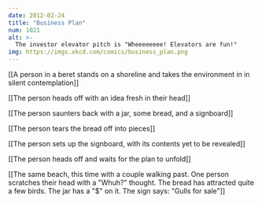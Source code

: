 ```yaml
---
date: 2012-02-24
title: "Business Plan"
num: 1021
alt: >-
  The investor elevator pitch is "Wheeeeeeee! Elevators are fun!"
img: https://imgs.xkcd.com/comics/business_plan.png
---
```

[[A person in a beret stands on a shoreline and takes the environment in in silent contemplation]]

[[The person heads off with an idea fresh in their head]]

[[The person saunters back with a jar, some bread, and a signboard]]

[[The person tears the bread off into pieces]]

[[The person sets up the signboard, with its contents yet to be revealed]]

[[The person heads off and waits for the plan to unfold]]

[[The same beach, this time with a couple walking past.  One person scratches their head with a "Whuh?" thought.  The bread has attracted quite a few birds.  The jar has a "$" on it.  The sign says: "Gulls for sale"]]

